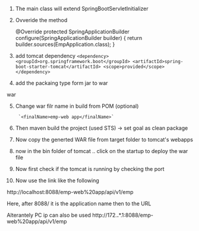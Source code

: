 1. The main class will extend SpringBootServletInitializer

2. Ovveride the method 

	@Override
	protected SpringApplicationBuilder configure(SpringApplicationBuilder builder) {
		return builder.sources(EmpApplication.class);
	}

3. add tomcat dependency
		```
		<dependency>
			<groupId>org.springframework.boot</groupId>
			<artifactId>spring-boot-starter-tomcat</artifactId>
			<scope>provided</scope>
		</dependency>
		```

4. add the packaing type form jar to war	

<packaging>war</packaging>

5. Change war filr name in build from POM (optional)

		`<finalName>emp-web app</finalName>`

6. Then maven build the project (used STS) -> set goal as clean package

7. Now copy the generted WAR file from target folder to tomcat's webapps

8. now in the bin folder of tomcat .. click on the startup to deploy the war file

9. Now first check if the tomcat is running by checking the port

10. Now use the link like the following

http://localhost:8088/emp-web%20app/api/v1/emp

Here, after 8088/ it is the application name then to the URL

Alterantely PC ip can also be used http://172.**.***.1:8088/emp-web%20app/api/v1/emp 

